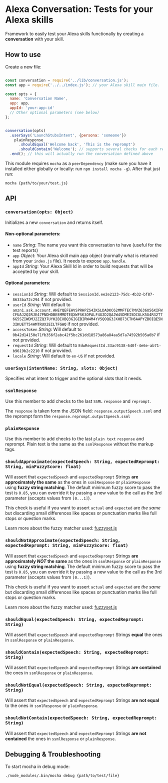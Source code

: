 # Alexa Conversation: Tests for your Alexa skills

Framework to easily test your Alexa skills functionally by creating a **conversation** with your skill.

## How to use

Create a new file:

```js

const conversation = require('../lib/conversation.js');
const app = require('../../index.js'); // your Alexa skill main file. `app.handle` needs to exist

const opts = {
  name: 'Conversation Name',
  app: app,
  appId: 'your-app-id'
  // Other optional parameters (see below)
};


conversation(opts)
  .userSays('LaunchStubsIntent', {persona: 'someone'})
    plainResponse
      .shouldEqual('Welcome back', 'This is the reprompt')
      .shouldContain('Welcome'); // supports several checks for each reply
  .end(); // this will actually run the conversation defined above

```

This module requires `mocha` as a `peerDependency` (make sure you have it installed either globally or locally: run `npm install mocha -g`). After that just run:

```
mocha {path/to/your/test.js}
```

## API

### `conversation(opts: Object)`

Initializes a new `conversation` and returns itself.

#### Non-optional parameters:

- `name` *String*: The name you want this conversation to have (useful for the test reports)
- `app` *Object*: Your Alexa skill main app object (normally what is returned from your `index.js` file). It needs to expose `app.handle`.
- `appId` *String*: Your Alexa Skill Id in order to build requests that will be accepted by your skill.

#### Optional parameters:

- `sessionId` *String*: Will default to `SessionId.ee2e2123-75dc-4b32-bf87-8633ba72c294` if not provided.
- `userId` *String*: Will default to  `amzn1.ask.account.AHEYQEFEHVSPRHPZS4ZKSLDADKC62MMFTEC7MVZ636U56XIFWCFUAJ2Q2RJE47PNDHDBEEMMDTEQXWFSK3OPALF4G2D2QAJW4SDMEI5DCULK5G4R32T76G5SZIWDMJ2ZZQ37UYH2BIXBQ3GIGEBIRW4M4YV5QOQG3JXHB73CTH6AAPYZBOIQE5N3IKUETT54HMTRUX2EILTFGWQ` if not provided.
- `accessToken` *String*: Will default to  `0b42d14150e71fb356f2abc42f5bc261dd18573a86a84aa5d7a74592b505a0b7` if not provided.
- `requestId` *String*: Will default to  `EdwRequestId.33ac9138-640f-4e6e-ab71-b9619b2c2210` if not provided.
- `locale` *String*: Will default to `en-US` if not provided.

### `userSays(intentName: String, slots: Object)`

Specifies what intent to trigger and the optional slots that it needs.

### `ssmlResponse`

Use this member to add checks to the last `SSML` `response` and `reprompt`.

The `response` is taken form the JSON field: `response.outputSpeech.ssml` and the reprompt form the `response.reprompt.outputSpeech.ssml`

### `plainResponse`

Use this member to add checks to the last `plain text` `response` and reprompt. Plain text is the same as the `ssmlResponse` without the markup tags.

### `shouldApproximate(expectedSpeech: String, expectedReprompt: String, minFuzzyScore: float)`

Will assert that `expectedSpeech` and `expectedReprompt` Strings **are approximately the same** as the ones in `ssmlResponse` or `plainResponse` using **fuzzy string matching**. The default minimum fuzzy score to pass the test is `0.85`, you can override it by passing a new value to the call as the 3rd parameter (accepts values from `[0...1]`).

This check is useful if you want to assert `actual` and `expected` are *the same* but discarding small differences like spaces or punctuation marks like full stops or question marks.

Learn more about the fuzzy matcher used: [fuzzyset.js](http://glench.github.io/fuzzyset.js/)

### `shouldNotApproximate(expectedSpeech: String, expectedReprompt: String, minFuzzyScore: float)`

Will assert that `expectedSpeech` and `expectedReprompt` Strings **are approximately *NOT* the same** as the ones in `ssmlResponse` or `plainResponse` using **fuzzy string matching**. The default minimum fuzzy score to pass the test is `0.85`, you can override it by passing a new value to the call as the 3rd parameter (accepts values from `[0...1]`).

This check is useful if you want to assert `actual` and `expected` are *the same* but discarding small differences like spaces or punctuation marks like full stops or question marks.

Learn more about the fuzzy matcher used: [fuzzyset.js](http://glench.github.io/fuzzyset.js/)

### `shouldEqual(expectedSpeech: String, expectedReprompt: String)`

Will assert that `expectedSpeech` and `expectedReprompt` Strings **equal** the ones in `ssmlResponse` or `plainResponse`.


### `shouldContain(expectedSpeech: String, expectedReprompt: String)`

Will assert that `expectedSpeech` and `expectedReprompt` Strings **are contained** the ones in `ssmlResponse` or `plainResponse`.


### `shouldNotEqual(expectedSpeech: String, expectedReprompt: String)`

Will assert that `expectedSpeech` and `expectedReprompt` Strings **are not equal** to the ones in `ssmlResponse` or `plainResponse`.


### `shouldNotContain(expectedSpeech: String, expectedReprompt: String)`

Will assert that `expectedSpeech` and `expectedReprompt` Strings **are not contained** the ones in `ssmlResponse` or `plainResponse`.


## Debugging & Troubleshooting

To start mocha in debug mode:

```
./node_modules/.bin/mocha debug {path/to/test/file}
```
